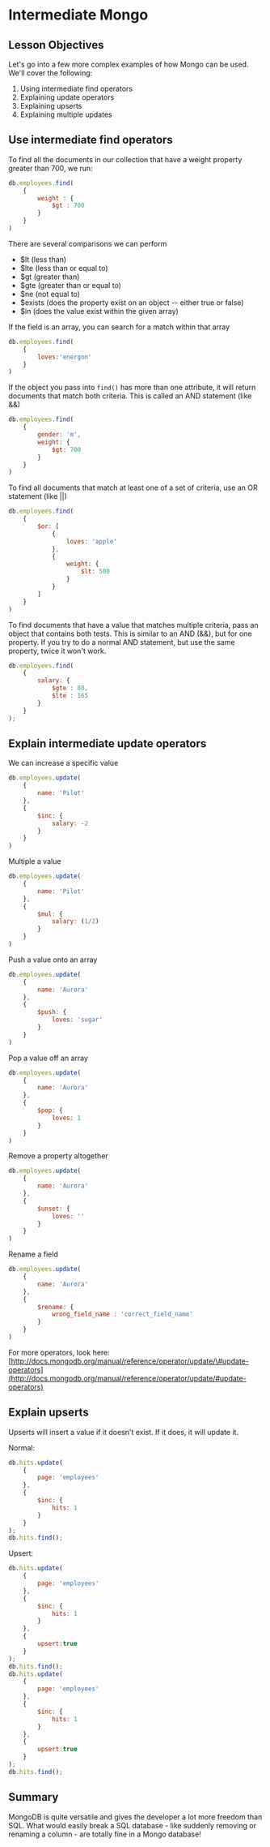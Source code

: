 # Intermediate Mongo

## Lesson Objectives

Let's go into a few more complex examples of how Mongo can be used. We'll cover the following:

1. Using intermediate find operators
2. Explaining update operators
3. Explaining upserts
4. Explaining multiple updates

## Use intermediate find operators

To find all the documents in our collection that have a weight property greater than 700, we run:

```javascript
db.employees.find(
    {
        weight : {
            $gt : 700
        }
    }
)
```

There are several comparisons we can perform

* $lt \(less than\)
* $lte \(less than or equal to\)
* $gt \(greater than\)
* $gte \(greater than or equal to\)
* $ne \(not equal to\)
* $exists \(does the property exist on an object -- either true or false\)
* $in \(does the value exist within the given array\)

If the field is an array, you can search for a match within that array

```javascript
db.employees.find(
    {
        loves:'energon'
    }
)
```

If the object you pass into `find()` has more than one attribute, it will return documents that match both criteria. This is called an AND statement \(like &&\)

```javascript
db.employees.find(
    {
        gender: 'm',
        weight: {
            $gt: 700
        }
    }
)
```

To find all documents that match at least one of a set of criteria, use an OR statement \(like \|\|\)

```javascript
db.employees.find(
    {
        $or: [
            {
                loves: 'apple'
            },
            {
                weight: {
                    $lt: 500
                }
            }
        ]
    }
)
```

To find documents that have a value that matches multiple criteria, pass an object that contains both tests. This is similar to an AND \(&&\), but for one property. If you try to do a normal AND statement, but use the same property, twice it won't work.

```javascript
db.employees.find(
    {
        salary: {
            $gte : 80,
            $lte : 165
        }
    }
);
```

## Explain intermediate update operators

We can increase a specific value

```javascript
db.employees.update(
    {
        name: 'Pilot'
    },
    {
        $inc: {
            salary: -2
        }
    }
)
```

Multiple a value

```javascript
db.employees.update(
    {
        name: 'Pilot'
    },
    {
        $mul: {
            salary: (1/2)
        }
    }
)
```

Push a value onto an array

```javascript
db.employees.update(
    {
        name: 'Aurora'
    },
    {
        $push: {
            loves: 'sugar'
        }
    }
)
```

Pop a value off an array

```javascript
db.employees.update(
    {
        name: 'Aurora'
    },
    {
        $pop: {
            loves: 1
        }
    }
)
```

Remove a property altogether

```javascript
db.employees.update(
    {
        name: 'Aurora'
    },
    {
        $unset: {
            loves: ''
        }
    }
)
```

Rename a field

```javascript
db.employees.update(
    {
        name: 'Aurora'
    },
    {
        $rename: {
            wrong_field_name : 'correct_field_name'
        }
    }
)
```

For more operators, look here: [http://docs.mongodb.org/manual/reference/operator/update/\#update-operators](http://docs.mongodb.org/manual/reference/operator/update/#update-operators)

## Explain upserts

Upserts will insert a value if it doesn't exist. If it does, it will update it.

Normal:

```javascript
db.hits.update(
    {
        page: 'employees'
    },
    {
        $inc: {
            hits: 1
        }
    }
);
db.hits.find();
```

Upsert:

```javascript
db.hits.update(
    {
        page: 'employees'
    },
    {
        $inc: {
            hits: 1
        }
    },
    {
        upsert:true
    }
);
db.hits.find();
db.hits.update(
    {
        page: 'employees'
    },
    {
        $inc: {
            hits: 1
        }
    },
    {
        upsert:true
    }
);
db.hits.find();
```

## Summary

MongoDB is quite versatile and gives the developer a lot more freedom than SQL. What would easily break a SQL database - like suddenly removing or renaming a column - are totally fine in a Mongo database!

